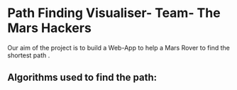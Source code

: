 # Path Finding Visualiser- Team- The Mars Hackers
 
Our aim of the project is to build a Web-App to help a Mars Rover to find the shortest path .




## Algorithms used to find the path:






